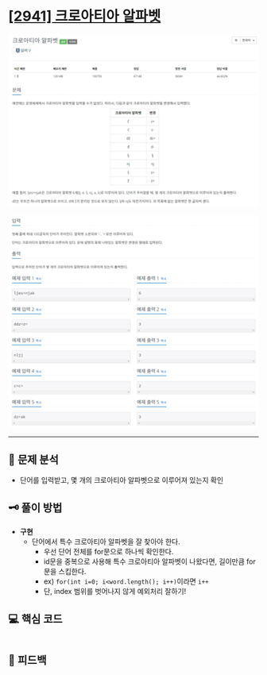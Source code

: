 # [[2941] 크로아티아 알파벳](https://www.acmicpc.net/problem/2941)

![1.png](img%2F1.png)

![2.png](img%2F2.png)

***

## 📃 문제 분석

- 단어를 입력받고, 몇 개의 크로아티아 알파벳으로 이루어져 있는지 확인

## 🗝️ 풀이 방법

- **구현**
  - 단어에서 특수 크로아티아 알파벳을 잘 찾아야 한다.
    - 우선 단어 전체를 for문으로 하나씩 확인한다.
    - id문을 중복으로 사용해 특수 크로아티아 알파벳이 나왔다면, 길이만큼 for문을 스킵한다.
    - ex) ```for(int i=0; i<word.length(); i++)```이라면 ```i++```
    - 단, index 범위를 벗어나지 않게 예외처리 잘하기!

## 💻 핵심 코드

```java
```

## 📌 피드백

